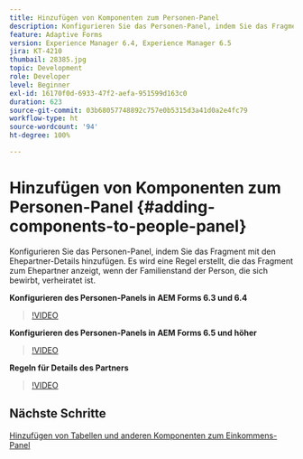 ```yaml
---
title: Hinzufügen von Komponenten zum Personen-Panel
description: Konfigurieren Sie das Personen-Panel, indem Sie das Fragment mit den Ehepartner-Details hinzufügen. Es wird eine Regel erstellt, die das Fragment zum Ehepartner anzeigt, wenn der Familienstand der Person, die sich bewirbt, verheiratet ist.
feature: Adaptive Forms
version: Experience Manager 6.4, Experience Manager 6.5
jira: KT-4210
thumbail: 28385.jpg
topic: Development
role: Developer
level: Beginner
exl-id: 16170f0d-6933-47f2-aefa-951599d163c0
duration: 623
source-git-commit: 03b68057748892c757e0b5315d3a41d0a2e4fc79
workflow-type: ht
source-wordcount: '94'
ht-degree: 100%

---
```


# Hinzufügen von Komponenten zum Personen-Panel {#adding-components-to-people-panel}

Konfigurieren Sie das Personen-Panel, indem Sie das Fragment mit den Ehepartner-Details hinzufügen. Es wird eine Regel erstellt, die das Fragment zum Ehepartner anzeigt, wenn der Familienstand der Person, die sich bewirbt, verheiratet ist.

**Konfigurieren des Personen-Panels in AEM Forms 6.3 und 6.4**

>[!VIDEO](https://video.tv.adobe.com/v/326920?quality=12&learn=on&captions=ger)

**Konfigurieren des Personen-Panels in AEM Forms 6.5 und höher**

>[!VIDEO](https://video.tv.adobe.com/v/326936?quality=12&learn=on&captions=ger)

**Regeln für Details des Partners**

>[!VIDEO](https://video.tv.adobe.com/v/326928?quality=12&learn=on&captions=ger)

## Nächste Schritte

[Hinzufügen von Tabellen und anderen Komponenten zum Einkommens-Panel](./adding-table-to-income-panel.md)
